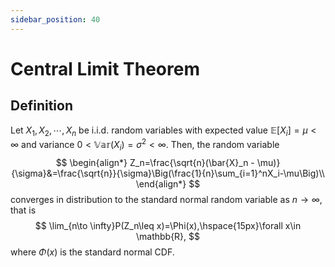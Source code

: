 ```yaml
---
sidebar_position: 40
---
```

# Central Limit Theorem

## Definition

Let $X_1, X_2,\cdots, X_n$ be i.i.d. random variables with expected value $\mathbb{E}[X_i]=\mu < \infty$ and variance $0<\mathbb{Var}(X_i)=\sigma^2<\infty$. Then, the random variable
$$
\begin{align*}
    Z_n=\frac{\sqrt{n}(\bar{X}_n - \mu)}{\sigma}&=\frac{\sqrt{n}}{\sigma}\Big(\frac{1}{n}\sum_{i=1}^nX_i-\mu\Big)\\
\end{align*}
$$
converges in distribution to the standard normal random variable as $n\to \infty$, that is
$$
\lim_{n\to \infty}P(Z_n\leq x)=\Phi(x),\hspace{15px}\forall x\in \mathbb{R},
$$
where $\Phi(x)$ is the standard normal CDF.